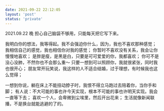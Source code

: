 ```yaml
---
date: 2021-09-22 22:12:05
layout: 'post'
status: 'private'
---
```

2021.09.22 晚
担心自己脑袋不够用，只能每天把它写下来。

我明白你的想法，我等得起。我不会强迫你什么，因为，我也不喜欢那种感觉；
我相信自己的感觉，我也相信你对我的感觉；
你暂时不喜欢没有关系，我会让你慢慢地喜欢；
是胖是瘦，是黑是白，只要是可可爱爱的你，我都喜欢；
你可不是没心没肺，不然你也不会那么重～
只要一想到可以照顾你，我就很紧张，同时我也很开心；
朋友常开玩笑说，我这样的人不适合结婚，过于理想，有时候我也这么觉得；

一想到你说，躺在床上不能扭动脖子时，我恨不得立马跑过去陪着你，当你手和脚；
有人说：不大可能的事也许今天实现，根本不可能的事也许明天实现。我会一直等下去；
喜欢一个人，会卑微到尘埃里，然后开出花来；
生活就像新闻联播，不是换台就能逃避的了的。



